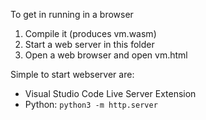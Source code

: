 
To get in running in a browser

1. Compile it (produces vm.wasm)
2. Start a web server in this folder
3. Open a web browser and open vm.html

Simple to start webserver are:

- Visual Studio Code Live Server Extension
- Python: `python3 -m http.server`
